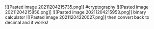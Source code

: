 ![[Pasted image 20211204215735.png]]
#cryptography 
![[Pasted image 20211204215856.png]]
![[Pasted image 20211204215953.png]] binary calculator
![[Pasted image 20211204220027.png]]
then convert back to decimal and it works!
